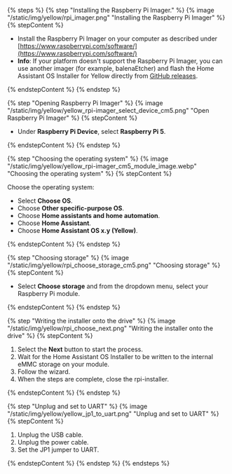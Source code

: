 <!--Installing the HAOS on CM5 using the rpi Imager-->

{% steps %}
{% step "Installing the Raspberry Pi Imager." %}
{% image "/static/img/yellow/rpi_imager.png" "Installing the Raspberry Pi Imager" %}
{% stepContent %}

- Install the Raspberry Pi Imager on your computer as described under [https://www.raspberrypi.com/software/](https://www.raspberrypi.com/software/)
- **Info**: If your platform doesn't support the Raspberry Pi Imager, you can use another imager (for example, balenaEtcher) and flash the Home Assistant OS Installer for Yellow directly from [GitHub releases](https://github.com/NabuCasa/yellow-buildroot/releases).

{% endstepContent %}
{% endstep %}

{% step "Opening Raspberry Pi Imager" %}
{% image "/static/img/yellow/yellow_rpi-imager_select_device_cm5.png" "Open Raspberry Pi Imager" %}
{% stepContent %}

- Under **Raspberry Pi Device**, select **Raspberry Pi 5**.

{% endstepContent %}
{% endstep %}

{% step "Choosing the operating system" %}
{% image "/static/img/yellow/yellow_rpi-imager_cm5_module_image.webp" "Choosing the operating system" %}
{% stepContent %}

Choose the operating system:

- Select **Choose OS**.
- Choose **Other specific-purpose OS**.
- Choose **Home assistants and home automation**.
- Choose **Home Assistant**.
- Choose **Home Assistant OS x.y (Yellow)**.

{% endstepContent %}
{% endstep %}

{% step "Choosing storage" %}
{% image "/static/img/yellow/rpi_choose_storage_cm5.png" "Choosing storage" %}
{% stepContent %}

- Select **Choose storage** and from the dropdown menu, select your Raspberry Pi module.

{% endstepContent %}
{% endstep %}

{% step "Writing the installer onto the drive" %}
{% image "/static/img/yellow/rpi_choose_next.png" "Writing the installer onto the drive" %}
{% stepContent %}

1. Select the **Next** button to start the process.
2. Wait for the Home Assistant OS Installer to be written to the internal eMMC storage on your module.
3. Follow the wizard.
4. When the steps are complete, close the rpi-installer.

{% endstepContent %}
{% endstep %}

{% step "Unplug and set to UART" %}
{% image "/static/img/yellow/yellow_jp1_to_uart.png" "Unplug and set to UART" %}
{% stepContent %}

1. Unplug the USB cable.
2. Unplug the power cable.
3. Set the JP1 jumper to UART.

{% endstepContent %}
{% endstep %}
{% endsteps %}
